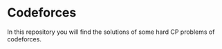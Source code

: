 # Codeforces
In this repository you will find the solutions of some hard CP problems of codeforces.
